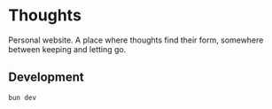 # Thoughts

Personal website. A place where thoughts find their form, somewhere between keeping and letting go.

## Development

```
bun dev
```
